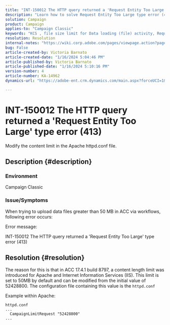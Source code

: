 ```yaml
---
title: "INT-150012 The HTTP query returned a 'Request Entity Too Large' type error (413)"
description: "Learn how to solve Request Entity Too Large type error (413)."
solution: Campaign
product: Campaign
applies-to: "Campaign Classic"
keywords: "KCS , file size limit for Data loading (file) activity, Request Entity Too Large, CampaignLimitRequest"
resolution: Resolution
internal-notes: "https://wiki.corp.adobe.com/pages/viewpage.action?pageId=1423015339#ACC-Apache/Tomcat/IIS-WhatisthefilesizelimitforDataloading(file)activity?"
bug: False
article-created-by: Victoria Barnato
article-created-date: "1/16/2024 5:04:46 PM"
article-published-by: Victoria Barnato
article-published-date: "1/16/2024 5:10:16 PM"
version-number: 4
article-number: KA-14962
dynamics-url: "https://adobe-ent.crm.dynamics.com/main.aspx?forceUCI=1&pagetype=entityrecord&etn=knowledgearticle&id=91961a57-91b4-ee11-a569-6045bd006704"

---
```

# INT-150012 The HTTP query returned a 'Request Entity Too Large' type error (413)


Modify the content limit in the Apache httpd.conf file.

## Description {#description}


### <b>Environment</b>

Campaign Classic

### <b>Issue/Symptoms</b>

When trying to upload data files greater than 50 MB in ACC via workflows, following error occurs:



Error message:

INT-150012 The HTTP query returned a 'Request Entity Too Large' type error (413)


## Resolution {#resolution}


The reason for this is that in ACC 17.4.1 build 8797, a content length limit was introduced for Apache and Internet Information Services (IIS). This limit is set to 50MB by default and can be modified from the initial value of 52428800. The configuration file containing this value is the `httpd.conf`

Example within Apache:


```
httpd.conf
...
  CampaignLimitRequest "52428800"
...
```

